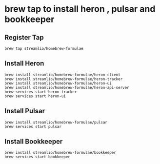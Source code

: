 # brew tap to install heron , pulsar and bookkeeper

## Register Tap

```
brew tap streamlio/homebrew-formulae
```

## Install Heron

```
brew install streamlio/homebrew-formulae/heron-client
brew install streamlio/homebrew-formulae/heron-tracker
brew install streamlio/homebrew-formulae/heron-ui
brew install streamlio/homebrew-formulae/heron-api-server
brew services start heron-tracker
brew services start heron-ui
```

## Install Pulsar

```
brew install streamlio/homebrew-formulae/pulsar
brew services start pulsar
```

## Install Bookkeeper

```
brew install streamlio/homebrew-formulae/bookkeeper
brew services start bookkeeper
```

